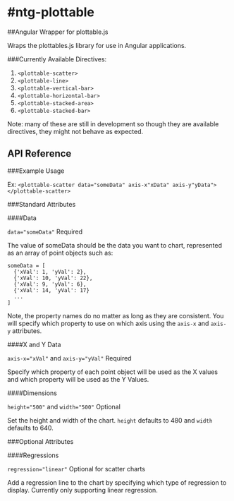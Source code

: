#ntg-plottable
=============

##Angular Wrapper for plottable.js

Wraps the plottables.js library for use in Angular applications. 


###Currently Available Directives:

1. `<plottable-scatter>`
2. `<plottable-line>`
3. `<plottable-vertical-bar>`
4. `<plottable-horizontal-bar>`
5. `<plottable-stacked-area>`
6. `<plottable-stacked-bar>`

Note: many of these are still in development so though they are available directives, they might not behave as expected.


## API Reference

###Example Usage

Ex: `<plottable-scatter data="someData" axis-x"xData" axis-y"yData"></plottable-scatter>`


###Standard Attributes

####Data

`data="someData"`
Required

The value of someData should be the data you want to chart, represented as an array of point objects such as:

```
someData = [
  {'xVal': 1, 'yVal': 2},
  {'xVal': 10, 'yVal': 22},
  {'xVal': 9, 'yVal': 6},
  {'xVal': 14, 'yVal': 17}
  ...
]
```

Note, the property names do no matter as long as they are consistent. You will specify which property to use on which axis using the `axis-x` and `axis-y` attributes.


####X and Y Data

`axis-x="xVal"` and `axis-y="yVal"`
Required

Specify which property of each point object will be used as the X values and which property will be used as the Y Values.


####Dimensions

`height="500"` and `width="500"`
Optional

Set the height and width of the chart. `height` defaults to 480 and `width` defaults to 640.


###Optional Attributes

####Regressions

`regression="linear"`
Optional for scatter charts

Add a regression line to the chart by specifying which type of regression to display. Currently only supporting linear regression.

